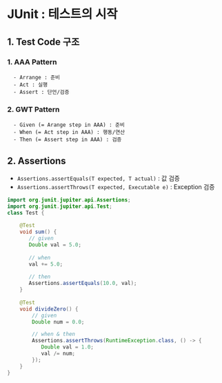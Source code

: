 # JUnit : 테스트의 시작
## 1. Test Code 구조
   ### 1. AAA Pattern
      - Arrange : 준비
      - Act : 실행
      - Assert : 단언/검증
   ### 2. GWT Pattern
      - Given (= Arange step in AAA) : 준비
      - When (= Act step in AAA) : 행동/연산
      - Then (= Assert step in AAA) : 검증
## 2. Assertions
   - `Assertions.assertEquals(T expected, T actual)` : 값 검증
   - `Assertions.assertThrows(T expected, Executable e)` : Exception 검증
```java
import org.junit.jupiter.api.Assertions;
import org.junit.jupiter.api.Test;
class Test {
    
    @Test
    void sum() {
       // given
       Double val = 5.0;
       
       // when
       val += 5.0;
       
       // then
       Assertions.assertEquals(10.0, val);
    }
    
    @Test
    void divideZero() {
        // given
        Double num = 0.0;

        // when & then
        Assertions.assertThrows(RuntimeException.class, () -> {
           Double val = 1.0;
           val /= num;
        });
    }
}
   ```

